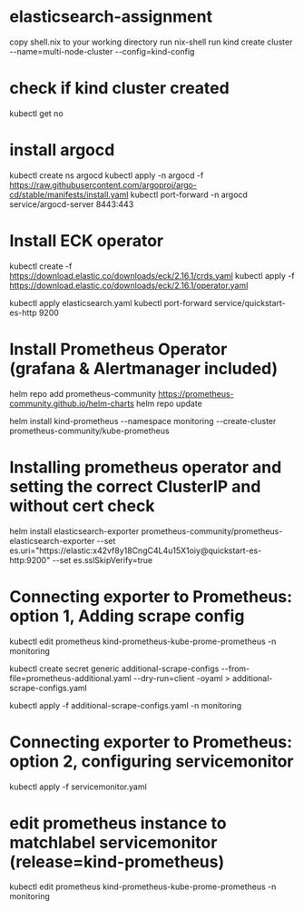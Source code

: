 # elasticsearch-assignment

copy shell.nix to your working directory
run nix-shell
run kind create cluster --name=multi-node-cluster --config=kind-config

# check if kind cluster created
kubectl get no

# install argocd
kubectl create ns argocd
kubectl apply -n argocd -f https://raw.githubusercontent.com/argoproj/argo-cd/stable/manifests/install.yaml
kubectl port-forward -n argocd service/argocd-server 8443:443

# Install ECK operator
kubectl create -f https://download.elastic.co/downloads/eck/2.16.1/crds.yaml
kubectl apply -f https://download.elastic.co/downloads/eck/2.16.1/operator.yaml

kubectl apply elasticsearch.yaml
kubectl port-forward service/quickstart-es-http 9200

# Install Prometheus Operator (grafana & Alertmanager included)
helm repo add prometheus-community https://prometheus-community.github.io/helm-charts
helm repo update

helm install kind-prometheus --namespace monitoring --create-cluster prometheus-community/kube-prometheus

# Installing prometheus operator and setting the correct ClusterIP and without cert check
helm install elasticsearch-exporter prometheus-community/prometheus-elasticsearch-exporter --set es.uri="https://elastic:x42vf8y18CngC4L4u15X1oiy@quickstart-es-http:9200" --set es.sslSkipVerify=true

# Connecting exporter to Prometheus: option 1, Adding scrape config
kubectl edit prometheus kind-prometheus-kube-prome-prometheus -n monitoring

kubectl create secret generic additional-scrape-configs --from-file=prometheus-additional.yaml --dry-run=client -oyaml > additional-scrape-configs.yaml

kubectl apply -f additional-scrape-configs.yaml -n monitoring

# Connecting exporter to Prometheus: option 2, configuring servicemonitor
kubectl apply -f servicemonitor.yaml

# edit prometheus instance to matchlabel servicemonitor (release=kind-prometheus)
kubectl edit prometheus kind-prometheus-kube-prome-prometheus -n monitoring